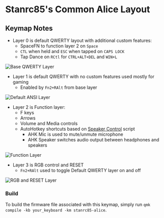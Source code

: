 <!-- Copyright 2020 Stanrc85

This program is free software: you can redistribute it and/or modify
it under the terms of the GNU General Public License as published by
the Free Software Foundation, either version 2 of the License, or
(at your option) any later version.

This program is distributed in the hope that it will be useful,
but WITHOUT ANY WARRANTY; without even the implied warranty of
MERCHANTABILITY or FITNESS FOR A PARTICULAR PURPOSE.  See the
GNU General Public License for more details.

You should have received a copy of the GNU General Public License
along with this program.  If not, see <http://www.gnu.org/licenses/>.-->

# Stanrc85's Common Alice Layout

## Keymap Notes
- Layer 0 is default QWERTY layout with additional custom features:
    - SpaceFN to function layer 2 on `Space`
    - `CTL` when held and `ESC` when tapped on `CAPS LOCK`
    - Tap Dance on `RCtl` for `CTRL+ALT+DEL` and `WIN+L`

![Base QWERTY Layer](https://imgur.com/unAJzEe.png)

- Layer 1 is default QWERTY with no custom features used mostly for gaming
    - Enabled by `Fn2+RAlt` from base layer

![Default ANSI Layer](https://imgur.com/6ZGurOU.png)

- Layer 2 is Function layer:
    - F keys
    - Arrows
    - Volume and Media controls
    - AutoHotkey shortcuts based on [Speaker Control](https://github.com/stanrc85/Speaker-Control) script
        - AHK Mic is used to mute/unmute microphone
        - AHK Speaker switches audio output between headphones and speakers

![Function Layer](https://imgur.com/9M6GMHI.png)

- Layer 3 is RGB control and RESET
    - `Fn2+RAlt` used to toggle Default QWERTY layer on and off

![RGB and RESET Layer](https://imgur.com/wrJsNs9.png)

### Build
To build the firmware file associated with this keymap, simply run `qmk compile -kb your_keyboard -km stanrc85-alice`.
